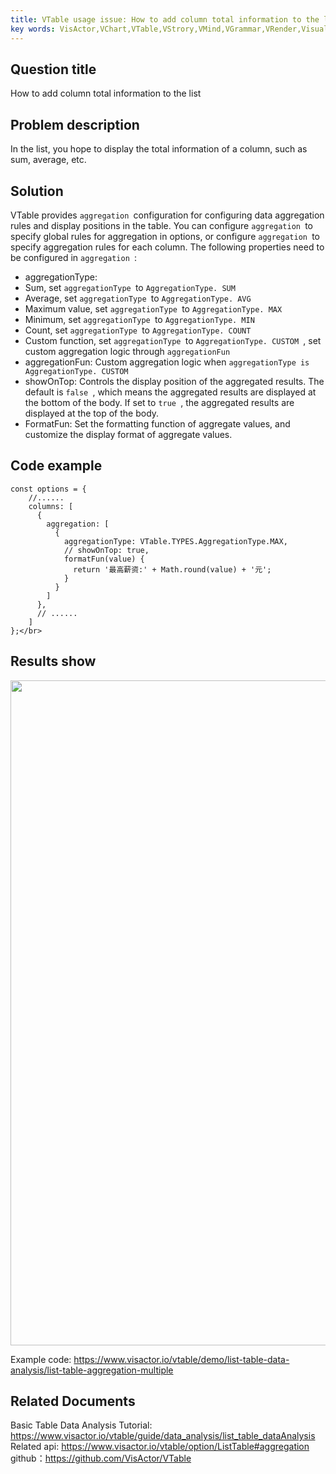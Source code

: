 ```yaml
---
title: VTable usage issue: How to add column total information to the list</br>
key words: VisActor,VChart,VTable,VStrory,VMind,VGrammar,VRender,Visualization,Chart,Data,Table,Graph,Gis,LLM
---
```

## Question title

How to add column total information to the list</br>


## Problem description

In the list, you hope to display the total information of a column, such as sum, average, etc.</br>


## Solution

VTable provides `aggregation `configuration for configuring data aggregation rules and display positions in the table. You can configure `aggregation `to specify global rules for aggregation in options, or configure `aggregation `to specify aggregation rules for each column. The following properties need to be configured in `aggregation `:</br>
*  aggregationType: </br>
*  Sum, set `aggregationType `to `AggregationType. SUM`</br>
*  Average, set `aggregationType `to `AggregationType. AVG`</br>
*  Maximum value, set `aggregationType `to `AggregationType. MAX`</br>
*  Minimum, set `aggregationType `to `AggregationType. MIN`</br>
*  Count, set `aggregationType `to `AggregationType. COUNT`</br>
*  Custom function, set `aggregationType `to `AggregationType. CUSTOM `, set custom aggregation logic through `aggregationFun `</br>
*  aggregationFun: Custom aggregation logic when `aggregationType is AggregationType. CUSTOM `</br>
*  showOnTop: Controls the display position of the aggregated results. The default is `false `, which means the aggregated results are displayed at the bottom of the body. If set to `true `, the aggregated results are displayed at the top of the body.</br>
*  FormatFun: Set the formatting function of aggregate values, and customize the display format of aggregate values.</br>


## Code example

```
const options = {
    //......
    columns: [
      {
        aggregation: [
          {
            aggregationType: VTable.TYPES.AggregationType.MAX,
            // showOnTop: true,
            formatFun(value) {
              return '最高薪资:' + Math.round(value) + '元';
            }
          }
        ]
      },
      // ......
    ]
};</br>
```


## Results show

<img src='https://cdn.jsdelivr.net/gh/xuanhun/articles/visactor/img/VN6mb0xWNoVFvMxpCSPcjpBhndf.gif' alt='' width='1690' height='1064'>

Example code: https://www.visactor.io/vtable/demo/list-table-data-analysis/list-table-aggregation-multiple</br>
## Related Documents

Basic Table Data Analysis Tutorial: https://www.visactor.io/vtable/guide/data_analysis/list_table_dataAnalysis</br>
Related api: https://www.visactor.io/vtable/option/ListTable#aggregation</br>
github：https://github.com/VisActor/VTable</br>



